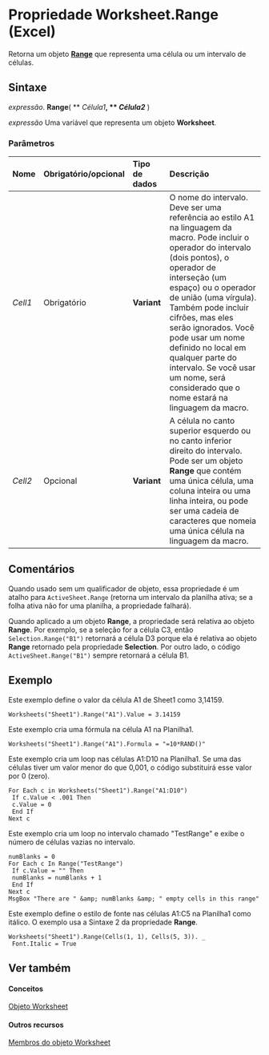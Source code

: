 
# Propriedade Worksheet.Range (Excel)

Retorna um objeto  **[Range](b8207778-0dcc-4570-1234-f130532cc8cd.md)** que representa uma célula ou um intervalo de células.


## Sintaxe

 _expressão_. **Range**( ** _Célula1_**, ** _Célula2_** )

 _expressão_ Uma variável que representa um objeto **Worksheet**.


### Parâmetros



|**Nome**|**Obrigatório/opcional**|**Tipo de dados**|**Descrição**|
|:-----|:-----|:-----|:-----|
| _Cell1_|Obrigatório|**Variant**|O nome do intervalo. Deve ser uma referência ao estilo A1 na linguagem da macro. Pode incluir o operador do intervalo (dois pontos), o operador de interseção (um espaço) ou o operador de união (uma vírgula). Também pode incluir cifrões, mas eles serão ignorados. Você pode usar um nome definido no local em qualquer parte do intervalo. Se você usar um nome, será considerado que o nome estará na linguagem da macro.|
| _Cell2_|Opcional|**Variant**|A célula no canto superior esquerdo ou no canto inferior direito do intervalo. Pode ser um objeto  **Range** que contém uma única célula, uma coluna inteira ou uma linha inteira, ou pode ser uma cadeia de caracteres que nomeia uma única célula na linguagem da macro.|

## Comentários

Quando usado sem um qualificador de objeto, essa propriedade é um atalho para  `ActiveSheet.Range` (retorna um intervalo da planilha ativa; se a folha ativa não for uma planilha, a propriedade falhará).

Quando aplicado a um objeto  **Range**, a propriedade será relativa ao objeto **Range**. Por exemplo, se a seleção for a célula C3, então `Selection.Range("B1")` retornará a célula D3 porque ela é relativa ao objeto **Range** retornado pela propriedade **Selection**. Por outro lado, o código `ActiveSheet.Range("B1")` sempre retornará a célula B1.


## Exemplo

Este exemplo define o valor da célula A1 de Sheet1 como 3,14159.


```
Worksheets("Sheet1").Range("A1").Value = 3.14159
```

Este exemplo cria uma fórmula na célula A1 na Planilha1.




```
Worksheets("Sheet1").Range("A1").Formula = "=10*RAND()"
```

Este exemplo cria um loop nas células A1:D10 na Planilha1. Se uma das células tiver um valor menor do que 0,001, o código substituirá esse valor por 0 (zero).




```
For Each c in Worksheets("Sheet1").Range("A1:D10") 
 If c.Value < .001 Then 
 c.Value = 0 
 End If 
Next c
```

Este exemplo cria um loop no intervalo chamado "TestRange" e exibe o número de células vazias no intervalo.




```
numBlanks = 0 
For Each c In Range("TestRange") 
 If c.Value = "" Then 
 numBlanks = numBlanks + 1 
 End If 
Next c 
MsgBox "There are " &amp; numBlanks &amp; " empty cells in this range"
```

Este exemplo define o estilo de fonte nas células A1:C5 na Planilha1 como itálico. O exemplo usa a Sintaxe 2 da propriedade  **Range**.




```
Worksheets("Sheet1").Range(Cells(1, 1), Cells(5, 3)). _ 
 Font.Italic = True 

```


## Ver também


#### Conceitos


[Objeto Worksheet](182b705e-854a-81cc-a4b0-59b942de55ae.md)
#### Outros recursos


[Membros do objeto Worksheet](f8c1afea-1a1c-f5e4-37e3-52c434c8c157.md)